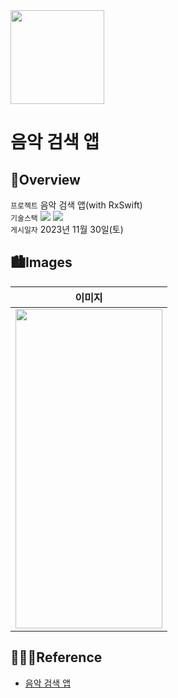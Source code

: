 <img src="https://user-images.githubusercontent.com/21079970/224588704-8340a864-0560-4f13-8586-eac4937dcfe5.png" align="center" width="150" height="150">

# 음악 검색 앱
## 🍎Overview
`프로젝트` 음악 검색 앱(with RxSwift) <br>
`기술스택` <img src="https://img.shields.io/badge/Swift-F05138?style=flat-square&logo=Swift&logoColor=white"/> <img src="https://img.shields.io/badge/Xcode-147EFB?style=flat-square&logo=Xcode&logoColor=white"/> <br>
`게시일자` 2023년 11월 30일(토) <br>

## 🏙️Images

| 이미지 |
| :--: |
| <img src="https://github.com/rlarjsdn3/music-search-rxswift-toy-project/assets/21079970/7d576cf4-cd96-4984-8a30-7de5522e179c" align="center" width="235" height="511"> |
 
## 👩🏻‍💻Reference

* [음악 검색 앱](https://github.com/rlarjsdn3/music-search-uikit-toy-project)
